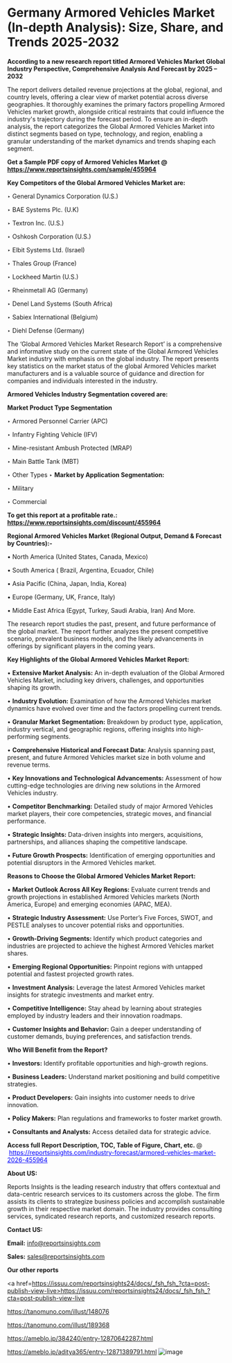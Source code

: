 # Germany Armored Vehicles Market (In-depth Analysis): Size, Share, and Trends 2025-2032

<strong>According to a new research report titled Armored Vehicles Market Global Industry Perspective, Comprehensive Analysis And Forecast by 2025 – 2032</strong>

The report delivers detailed revenue projections at the global, regional, and country levels, offering a clear view of market potential across diverse geographies. It thoroughly examines the primary factors propelling Armored Vehicles market growth, alongside critical restraints that could influence the industry's trajectory during the forecast period. To ensure an in-depth analysis, the report categorizes the Global Armored Vehicles Market into distinct segments based on type, technology, and region, enabling a granular understanding of the market dynamics and trends shaping each segment.

<strong>Get a Sample PDF copy of Armored Vehicles Market </strong><strong>@<a href=https://www.reportsinsights.com/sample/455964 style=color:#0000ff;> https://www.reportsinsights.com/sample/455964</a></strong></font>

<strong>Key Competitors of the Global Armored Vehicles Market are:</strong>

‣ General Dynamics Corporation (U.S.)

‣ BAE Systems Plc. (U.K)

‣ Textron Inc. (U.S.)

‣ Oshkosh Corporation (U.S.)

‣ Elbit Systems Ltd. (Israel)

‣ Thales Group (France)

‣ Lockheed Martin (U.S.)

‣ Rheinmetall AG (Germany)

‣ Denel Land Systems (South Africa)

‣ Sabiex International (Belgium)

‣ Diehl Defense (Germany)

The ‘Global Armored Vehicles Market Research Report’ is a comprehensive and informative study on the current state of the Global Armored Vehicles Market industry with emphasis on the global industry. The report presents key statistics on the market status of the global Armored Vehicles market manufacturers and is a valuable source of guidance and direction for companies and individuals interested in the industry.

<strong>Armored Vehicles Industry Segmentation covered are:</strong>

<strong>Market Product Type Segmentation</strong>

‣ Armored Personnel Carrier (APC)

‣ Infantry Fighting Vehicle (IFV)

‣ Mine-resistant Ambush Protected (MRAP)

‣ Main Battle Tank (MBT)

‣ Other Types
‣ 
<strong>Market by Application Segmentation:</strong>

‣ Military

‣ Commercial

<strong>To get this report at a profitable rate.: <a href=https://www.reportsinsights.com/discount/455964 style=color:#0000ff;>https://www.reportsinsights.com/discount/455964</a></strong></font>

<strong>Regional Armored Vehicles Market (Regional Output, Demand &amp; Forecast by Countries):-</strong>

• North America (United States, Canada, Mexico)

• South America ( Brazil, Argentina, Ecuador, Chile)

• Asia Pacific (China, Japan, India, Korea)

• Europe (Germany, UK, France, Italy)

• Middle East Africa (Egypt, Turkey, Saudi Arabia, Iran) And More.

The research report studies the past, present, and future performance of the global market. The report further analyzes the present competitive scenario, prevalent business models, and the likely advancements in offerings by significant players in the coming years.

<strong>Key Highlights of the Global Armored Vehicles Market Report:</strong>

• <strong>Extensive Market Analysis:</strong> An in-depth evaluation of the Global Armored Vehicles Market, including key drivers, challenges, and opportunities shaping its growth.

• <strong>Industry Evolution:</strong> Examination of how the Armored Vehicles market dynamics have evolved over time and the factors propelling current trends.

• <strong>Granular Market Segmentation:</strong> Breakdown by product type, application, industry vertical, and geographic regions, offering insights into high-performing segments.

• <strong>Comprehensive Historical and Forecast Data:</strong> Analysis spanning past, present, and future Armored Vehicles market size in both volume and revenue terms.

• <strong>Key Innovations and Technological Advancements:</strong> Assessment of how cutting-edge technologies are driving new solutions in the Armored Vehicles industry.

• <strong>Competitor Benchmarking:</strong> Detailed study of major Armored Vehicles market players, their core competencies, strategic moves, and financial performance.

• <strong>Strategic Insights:</strong> Data-driven insights into mergers, acquisitions, partnerships, and alliances shaping the competitive landscape.

• <strong>Future Growth Prospects:</strong> Identification of emerging opportunities and potential disruptors in the Armored Vehicles market.

<strong>Reasons to Choose the Global Armored Vehicles Market Report:</strong>

• <strong>Market Outlook Across All Key Regions:</strong> Evaluate current trends and growth projections in established Armored Vehicles markets (North America, Europe) and emerging economies (APAC, MEA).

• <strong>Strategic Industry Assessment:</strong> Use Porter’s Five Forces, SWOT, and PESTLE analyses to uncover potential risks and opportunities.

• <strong>Growth-Driving Segments:</strong> Identify which product categories and industries are projected to achieve the highest Armored Vehicles market shares.

• <strong>Emerging Regional Opportunities:</strong> Pinpoint regions with untapped potential and fastest projected growth rates.

• <strong>Investment Analysis:</strong> Leverage the latest Armored Vehicles market insights for strategic investments and market entry.

• <strong>Competitive Intelligence:</strong> Stay ahead by learning about strategies employed by industry leaders and their innovation roadmaps.

• <strong>Customer Insights and Behavior:</strong> Gain a deeper understanding of customer demands, buying preferences, and satisfaction trends.

<strong>Who Will Benefit from the Report?</strong>

• <strong>Investors:</strong> Identify profitable opportunities and high-growth regions.

• <strong>Business Leaders:</strong> Understand market positioning and build competitive strategies.

• <strong>Product Developers:</strong> Gain insights into customer needs to drive innovation.

• <strong>Policy Makers:</strong> Plan regulations and frameworks to foster market growth.

• <strong>Consultants and Analysts:</strong> Access detailed data for strategic advice.
</ul>
<strong>Access full Report Description, TOC, Table of Figure, Chart, etc. </strong>@  <a href=https://reportsinsights.com/industry-forecast/armored-vehicles-market-2026-455964 style=color:#0000ff;>https://reportsinsights.com/industry-forecast/armored-vehicles-market-2026-455964</a></font>

<strong><strong>About US</strong>:</strong>

Reports Insights is the leading research industry that offers contextual and data-centric research services to its customers across the globe. The firm assists its clients to strategize business policies and accomplish sustainable growth in their respective market domain. The industry provides consulting services, syndicated research reports, and customized research reports.

<strong>Contact US:</strong>

<p class=""""><b>Email:</b> <a href=mailto:info@reportsinsights.com>info@reportsinsights.com</a></p>
<p class=""""><b>Sales:</b> <a href=mailto:sales@reportsinsights.com>sales@reportsinsights.com</a></p>

<strong>Our other reports</strong>

<a href=https://issuu.com/reportsinsights24/docs/_fsh_fsh_?cta=post-publish-view-live>https://issuu.com/reportsinsights24/docs/_fsh_fsh_?cta=post-publish-view-live</a>

<a href=https://tanomuno.com/illust/148076>https://tanomuno.com/illust/148076</a>

<a href=https://tanomuno.com/illust/189368>https://tanomuno.com/illust/189368</a>

<a href=https://ameblo.jp/384240/entry-12870642287.html>https://ameblo.jp/384240/entry-12870642287.html</a>

<a href=https://ameblo.jp/aditya365/entry-12871389791.html>https://ameblo.jp/aditya365/entry-12871389791.html</a>
![image](https://github.com/user-attachments/assets/24fe98a7-e4b9-4c55-a640-0000f4ed0e7d)
